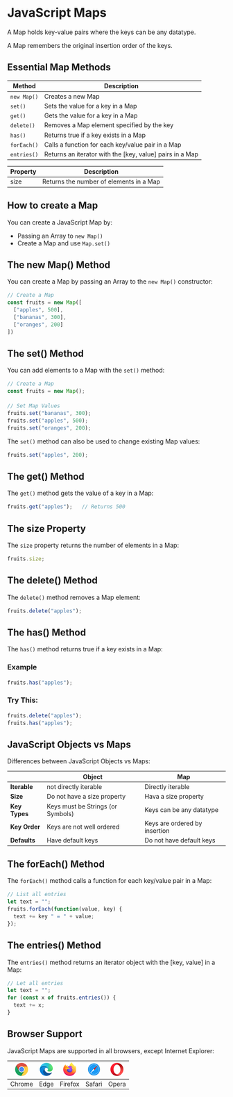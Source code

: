 # JavaScript Maps

A Map holds key-value pairs where the keys can be any datatype.

A Map remembers the original insertion order of the keys.

## Essential Map Methods

| Method      | Description                                              |
| ----------- | -------------------------------------------------------- |
| `new Map()` | Creates a new Map                                        |
| `set()`     | Sets the value for a key in a Map                        |
| `get()`     | Gets the value for a key in a Map                        |
| `delete()`  | Removes a Map element specified by the key               |
| `has()`     | Returns true if a key exists in a Map                    |
| `forEach()` | Calls a function for each key/value pair in a Map        |
| `entries()` | Returns an iterator with the [key, value] pairs in a Map |

| Property | Description                             |
| -------- | --------------------------------------- |
| size     | Returns the number of elements in a Map |

## How to create a Map

You can create a JavaScript Map by:

* Passing an Array to `new Map()`
* Create a Map and use `Map.set()`

## The new Map() Method

You can create a Map by passing an Array to the `new Map()` constructor:

```javascript
// Create a Map
const fruits = new Map([
  ["apples", 500],
  ["bananas", 300],
  ["oranges", 200]
])
```

## The set() Method

You can add elements to a Map with the `set()` method:

```javascript
// Create a Map
const fruits = new Map();

// Set Map Values
fruits.set("bananas", 300);
fruits.set("apples", 500);
fruits.set("oranges", 200);
```

The `set()` method can also be used to change existing Map values:

```javascript
fruits.set("apples", 200);
```

## The get() Method

The `get()` method gets the value of a key in a Map:

```javascript
fruits.get("apples");   // Returns 500
```

## The size Property

The `size` property returns the number of elements in a Map:

```javascript
fruits.size;
```

## The delete() Method

The `delete()` method removes a Map element:

```javascript
fruits.delete("apples");
```

## The has() Method

The `has()` method returns true if a key exists in a Map:

### Example

```javascript
fruits.has("apples");
```

### Try This:

```javascript
fruits.delete("apples");
fruits.has("apples");
```

## JavaScript Objects vs Maps

Differences between JavaScript Objects vs Maps:

|               | Object                            | Map                           |
| ------------- | --------------------------------- | ----------------------------- |
| **Iterable**  | not directly iterable             | Directly iterable             |
| **Size**      | Do not have a size property       | Hava a size property          |
| **Key Types** | Keys must be Strings (or Symbols) | Keys can be any datatype      |
| **Key Order** | Keys are not well ordered         | Keys are ordered by insertion |
| **Defaults**  | Have default keys                 | Do not have default keys      |

## The forEach() Method

The `forEach()` method calls a function for each key/value pair in a Map:

```javascript
// List all entries
let text = "";
fruits.forEach(function(value, key) {
  text += key " = " + value;
});
```

## The entries() Method

The `entries()` method returns an iterator object with the [key, value] in a Map:

```javascript
// Let all entries
let text = "";
for (const x of fruits.entries()) {
  text += x;
}
```

## Browser Support

JavaScript Maps are supported in all browsers, except Internet Explorer:

| ![Chrome](../assets/compatible_chrome.png) | ![Edge](../assets/compatible_edge.png) | ![Firefox](../assets/compatible_firefox.png) | ![Safari](../assets/compatible_safari.png) | ![Opera](../assets/compatible_opera.png) |
| ------------------------------------------ | -------------------------------------- | -------------------------------------------- | ------------------------------------------ | ---------------------------------------- |
| Chrome                                     | Edge                                   | Firefox                                      | Safari                                     | Opera                                    |